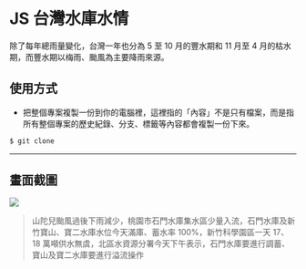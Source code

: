 # JS 台灣水庫水情

除了每年總雨量變化，台灣一年也分為 5 至 10 月的豐水期和 11 月至 4 月的枯水期，而豐水期以梅雨、颱風為主要降雨來源。

## 使用方式
- 把整個專案複製一份到你的電腦裡，這裡指的「內容」不是只有檔案，而是指所有整個專案的歷史紀錄、分支、標籤等內容都會複製一份下來。
```sh
$ git clone
```

----

## 畫面截圖
![](https://i.imgur.com/nIaRVoh.png)
> 山陀兒颱風過後下雨減少，桃園市石門水庫集水區少量入流，石門水庫及新竹寶山、寶二水庫水位今天滿庫、蓄水率 100%，新竹科學園區一天 17、18 萬噸供水無虞，北區水資源分署今天下午表示，石門水庫要進行調蓄、寶山及寶二水庫要進行溢流操作
